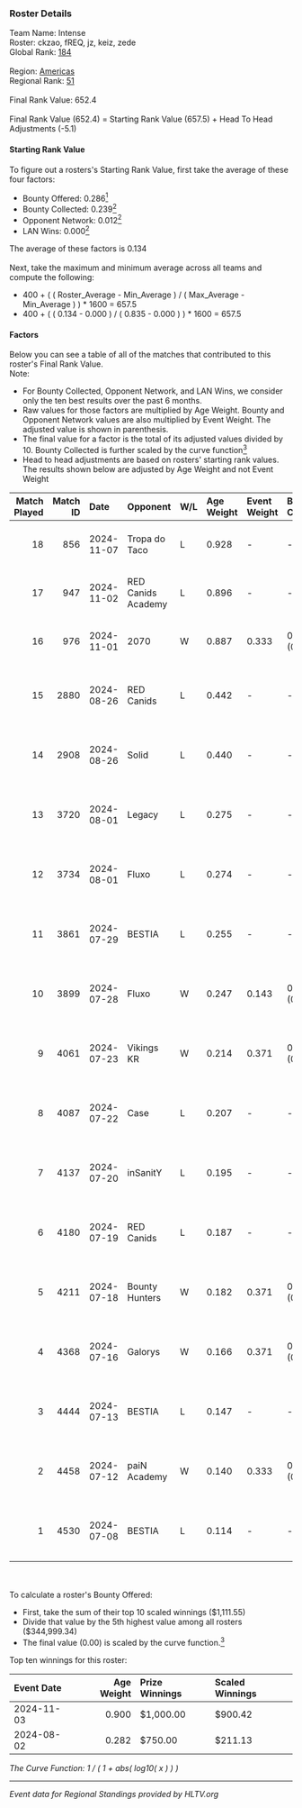 ### Roster Details<br />
Team Name: Intense<br />
Roster: ckzao, fREQ, jz, keiz, zede<br />
Global Rank: [184](../../standings_global_2024_12_18.md)<br />
<br />
Region: [Americas]( ../../standings_americas_2024_12_18.md)<br />
Regional Rank: [51]( ../../standings_americas_2024_12_18.md)<br />
<br />
Final Rank Value:  652.4<br />
<br />
Final Rank Value (652.4) = Starting Rank Value (657.5) + Head To Head Adjustments (-5.1)<br />

#### Starting Rank Value<br />
To figure out a rosters's Starting Rank Value, first take the average of these four factors:<br />
- Bounty Offered: 0.286[<sup>1</sup>](#table2)
- Bounty Collected: 0.239[<sup>2</sup>](#table1)
- Opponent Network: 0.012[<sup>2</sup>](#table1)
- LAN Wins: 0.000[<sup>2</sup>](#table1)

The average of these factors is 0.134<br />
<br />
Next, take the maximum and minimum average across all teams and compute the following:<br />
- 400 + ( ( Roster_Average - Min_Average ) / ( Max_Average - Min_Average ) ) * 1600 = 657.5
- 400 + ( ( 0.134 - 0.000 ) / ( 0.835 - 0.000 ) ) * 1600 = 657.5


#### Factors<br />
Below you can see a table of all of the matches that contributed to this roster's Final Rank Value.<br />
Note:<br />

- For Bounty Collected, Opponent Network, and LAN Wins, we consider only the ten best results over the past 6 months.
- Raw values for those factors are multiplied by Age Weight. Bounty and Opponent Network values are also multiplied by Event Weight. The adjusted value is shown in parenthesis.
- The final value for a factor is the total of its adjusted values divided by 10. Bounty Collected is further scaled by the curve function[<sup>3</sup>](#curveFunction)
- Head to head adjustments are based on rosters' starting rank values. The results shown below are adjusted by Age Weight and not Event Weight
<span id="table1"></span><br />


| Match Played | Match ID | Date       | Opponent           | W/L | Age Weight | Event Weight | Bounty Collected | Opponent Network | LAN Wins  | H2H Adj. | Roster                          |
| -: | -: | :- | :- | :- | :- | :- | :- | :- | :- | -: | :- |
|           18 |      856 | 2024-11-07 | Tropa do Taco      | L   | 0.928      | -            | -                | -                | -         |   -10.60 | ckzao, fREQ, jz, keiz, zede     |
|           17 |      947 | 2024-11-02 | RED Canids Academy | L   | 0.896      | -            | -                | -                | -         |   -13.75 | ckzao, fREQ, jz, keiz, zede     |
|           16 |      976 | 2024-11-01 | 2070               | W   | 0.887      | 0.333        | 0.002 (0.001)    | 0.207 (0.061)    | 0 (0.000) |    13.37 | ckzao, fREQ, jz, keiz, zede     |
|           15 |     2880 | 2024-08-26 | RED Canids         | L   | 0.442      | -            | -                | -                | -         |    -1.10 | ckzao, diozera, fREQ, keiz, mxa |
|           14 |     2908 | 2024-08-26 | Solid              | L   | 0.440      | -            | -                | -                | -         |    -2.84 | ckzao, diozera, fREQ, keiz, mxa |
|           13 |     3720 | 2024-08-01 | Legacy             | L   | 0.275      | -            | -                | -                | -         |    -1.33 | ckzao, diozera, fREQ, keiz, mxa |
|           12 |     3734 | 2024-08-01 | Fluxo              | L   | 0.274      | -            | -                | -                | -         |    -0.70 | ckzao, diozera, fREQ, keiz, mxa |
|           11 |     3861 | 2024-07-29 | BESTIA             | L   | 0.255      | -            | -                | -                | -         |    -0.93 | ckzao, diozera, fREQ, keiz, mxa |
|           10 |     3899 | 2024-07-28 | Fluxo              | W   | 0.247      | 0.143        | 0.110 (0.004)    | 0.643 (0.023)    | 0 (0.000) |     7.16 | ckzao, diozera, fREQ, keiz, mxa |
|            9 |     4061 | 2024-07-23 | Vikings KR         | W   | 0.214      | 0.371        | 0.013 (0.001)    | 0.339 (0.027)    | 0 (0.000) |     3.84 | ckzao, diozera, fREQ, keiz, mxa |
|            8 |     4087 | 2024-07-22 | Case               | L   | 0.207      | -            | -                | -                | -         |    -2.12 | ckzao, diozera, fREQ, keiz, mxa |
|            7 |     4137 | 2024-07-20 | inSanitY           | L   | 0.195      | -            | -                | -                | -         |    -1.90 | ckzao, diozera, fREQ, keiz, mxa |
|            6 |     4180 | 2024-07-19 | RED Canids         | L   | 0.187      | -            | -                | -                | -         |    -0.40 | ckzao, diozera, fREQ, keiz, mxa |
|            5 |     4211 | 2024-07-18 | Bounty Hunters     | W   | 0.182      | 0.371        | 0.007 (0.000)    | 0.087 (0.006)    | 0 (0.000) |     3.25 | ckzao, diozera, fREQ, keiz, mxa |
|            4 |     4368 | 2024-07-16 | Galorys            | W   | 0.166      | 0.371        | 0.006 (0.000)    | 0.127 (0.008)    | 0 (0.000) |     2.94 | ckzao, diozera, fREQ, keiz, mxa |
|            3 |     4444 | 2024-07-13 | BESTIA             | L   | 0.147      | -            | -                | -                | -         |    -0.48 | ckzao, diozera, fREQ, keiz, mxa |
|            2 |     4458 | 2024-07-12 | paiN Academy       | W   | 0.140      | 0.333        | 0.000 (0.000)    | 0.000 (0.000)    | 0 (0.000) |     0.84 | ckzao, diozera, fREQ, keiz, mxa |
|            1 |     4530 | 2024-07-08 | BESTIA             | L   | 0.114      | -            | -                | -                | -         |    -0.36 | ckzao, diozera, fREQ, keiz, mxa |

<br />
<span id="table2"></span><br />
To calculate a roster's Bounty Offered:<br />

- First, take the sum of their top 10 scaled winnings ($1,111.55)
- Divide that value by the 5th highest value among all rosters ($344,999.34)
- The final value (0.00) is scaled by the curve function.[<sup>3</sup>](#curveFunction)

Top ten winnings for this roster:<br />

| Event Date | Age Weight | Prize Winnings | Scaled Winnings |
| :- | -: | :- | :- |
| 2024-11-03 |      0.900 | $1,000.00      | $900.42         |
| 2024-08-02 |      0.282 | $750.00        | $211.13         |


<span id="curveFunction"></span>_The Curve Function: 1 / ( 1 + abs( log10( x ) ) )_<br />

---
_Event data for Regional Standings provided by HLTV.org_<br />
